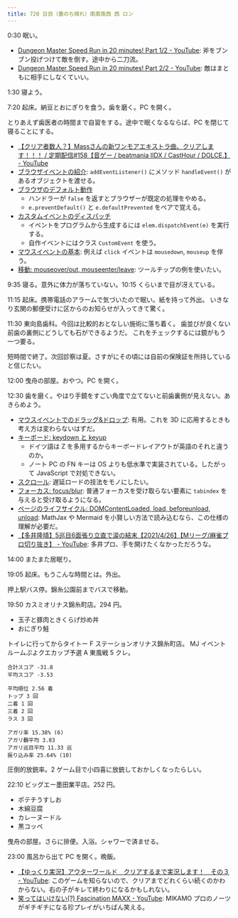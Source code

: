 ```yaml
---
title: 720 日目（曇のち晴れ）南南南西 西 ロン
---
```


0:30 眠い。

* [Dungeon Master Speed Run in 20 minutes! Part 1/2 - YouTube](https://www.youtube.com/watch?v=Ho5E05Bi3bU):
  斧をブンブン投げつけて敵を倒す。途中から二刀流。
* [Dungeon Master Speed Run in 20 minutes! Part 2/2 - YouTube](https://www.youtube.com/watch?v=Fpht4dWOnGE):
  敵はまともに相手にしなくていい。

1:30 寝よう。

7:20 起床。納豆とおにぎりを食う。歯を磨く。PC を開く。

とりあえず歯医者の時間まで自習をする。途中で眠くなるならば、PC を閉じて寝ることにする。

* [【クリア者数人？】Massさんの新ワンモアエキストラ曲、クリアします！！！ / 定期配信&#x23;158【音ゲー / beatmania IIDX / CastHour / DOLCE.】 - YouTube](https://www.youtube.com/watch?v=uR3GEMN7ZyU)
* [ブラウザイベントの紹介](https://ja.javascript.info/introduction-browser-events):
  `addEventListener()` にメソッド `handleEvent()` があるオブジェクトを渡せる。
* [ブラウザのデフォルト動作](https://ja.javascript.info/default-browser-action)
  * ハンドラーが `false` を返すとブラウザーが既定の処理をやめる。
  * `e.preventDefault()` と `e.defaultPrevented` をペアで覚える。
* [カスタムイベントのディスパッチ](https://ja.javascript.info/dispatch-events)
  * イベントをプログラムから生成するには `elem.dispatchEvent(e)` を実行する。
  * 自作イベントにはクラス `CustomEvent` を使う。
* [マウスイベントの基本](https://ja.javascript.info/mouse-events-basics):
  例えば `click` イベントは `mousedown`, `mouseup` を伴う。
* [移動: mouseover/out, mouseenter/leave](https://ja.javascript.info/mousemove-mouseover-mouseout-mouseenter-mouseleave):
  ツールチップの例を使いたい。

9:35 寝る。意外に体力が落ちていない。10:15 くらいまで目が冴えている。

11:15 起床。携帯電話のアラームで気づいたので眠い。紙を持って外出。
いきなり玄関の郵便受けに区からのお知らせが入ってきて驚く。

11:30 東向島歯科。今回は比較的おとなしい施術に落ち着く。
歯並びが良くない前歯の裏側にどうしても石ができるようだ。
これをチェックするには鏡がもう一つ要る。

短時間で終了。次回診察は夏。さすがにその頃には自前の保険証を所持していると信じたい。

12:00 曳舟の部屋。おやつ。PC を開く。

12:30 歯を磨く。やはり手鏡をすごい角度で立てないと前歯裏側が見えない。あきらめよう。

* [マウスイベントでのドラッグ&amp;ドロップ](https://ja.javascript.info/mouse-drag-and-drop):
  有用。これを 3D に応用するときも考え方は変わらないはずだ。
* [キーボード: keydown と keyup](https://ja.javascript.info/keyboard-events)
  * ドイツ語は Z を多用するからキーボードレイアウトが英語のそれと違うのか。
  * ノート PC の FN キーは OS よりも低水準で実装されている。したがって JavaScript で対処できない。
* [スクロール](https://ja.javascript.info/onscroll): 遅延ロードの技法をモノにしたい。
* [フォーカス: focus/blur](https://ja.javascript.info/focus-blur):
  普通フォーカスを受け取らない要素に `tabindex` を与えると受け取るようになる。
* [ページのライフサイクル: DOMContentLoaded, load, beforeunload, unload](https://ja.javascript.info/onload-ondomcontentloaded):
  MathJax や Mermaid を小賢しい方法で読み込むなら、この仕様の理解が必要だ。
* [【多井隆晴】5巡目6面張り立直で涙の結末【2021/4/26】【Mリーグ/麻雀プロ切り抜き】 - YouTube](https://www.youtube.com/watch?v=xqsPbENGe28):
  多井プロ、手を開けたくなかっただろうな。

14:00 またまた居眠り。

19:05 起床。もうこんな時間とは。外出。

押上駅バス停。錦糸公園前までバスで移動。

19:50 カスミオリナス錦糸町店。294 円。

* 玉子と豚肉ときくらげ炒め丼
* おにぎり鮭

トイレに行ってからタイトー F ステーションオリナス錦糸町店。
MJ イベントルームぷよクエカップ予選 A 東風戦 5 クレ。

```text
合計スコア -31.8
平均スコア -3.53

平均順位 2.56 着
トップ 3 回
二着 1 回
三着 2 回
ラス 3 回

アガリ率 15.38% (6)
アガリ飜平均 3.83
アガリ巡目平均 11.33 巡
振り込み率 25.64% (10)
```

圧倒的放銃率。2 ゲーム目で小四喜に放銃しておかしくなったらしい。

22:10 ビッグエー墨田業平店。252 円。

* ポテチうすしお
* 木綿豆腐
* カレーヌードル
* 黒コッペ

曳舟の部屋。さらに排便。入浴。シャワーで済ませる。

23:00 風呂から出て PC を開く。晩飯。

* [【ゆっくり実況】アウターワールド　クリアするまで実況します！　その３ - YouTube](https://www.youtube.com/watch?v=wjFWMnCqXO0):
  このゲームを知らないので、クリアまでどれくらい続くのかわからない。右の子がキレて終わりになるかもしれない。
* [笑ってはいけない(?) Fascination MAXX - YouTube](https://www.youtube.com/watch?v=K2biZobHirE):
  MIKAMO プロのノーツがギチギチになる珍プレイがいちばん笑える。
